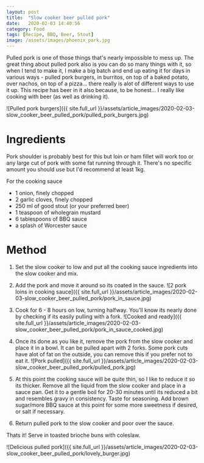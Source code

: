 ```yaml
---
layout: post
title:  "Slow cooker beer pulled pork"
date:   2020-02-03 14:40:56
category: Food
tags: [Recipe, BBQ, Beer, Stout]
image: /assets/images/phoenix_park.jpg
---
```

Pulled pork is one of those things that's nearly impossible to mess up. 
The great thing about pulled pork also is you can do so many things with it, so when I tend to make it, I make a big batch and end up eating it for days in various ways - pulled pork burgers, in burritos, on top of a baked potato, over nachos, on top of a pizza... there really is alot of different ways to use it up.
This recipe has beer in it also because, to be honest... I really like cooking with beer (as well as drinking it).

![Pulled pork burgers]({{ site.full_url }}/assets/article_images/2020-02-03-slow_cooker_beer_pulled_pork/pulled_pork_burgers.jpg)

# Ingredients

Pork shoulder is probably best for this but loin or ham fillet will work too or any large cut of pork with some fat running through it.
There's no specific amount you should use but I'd recommend at least 1kg.

For the cooking sauce
* 1 onion, finely chopped
* 2 garlic cloves, finely chopped
* 250 ml of good stout (or your preferred beer)
* 1 teaspoon of wholegrain mustard
* 6 tablespoons of BBQ sauce
* a splash of Worcester sauce

# Method

1. Set the slow cooker to low and put all the cooking sauce ingredients into the slow cooker and mix.
2. Add the pork and move it around so its coated in the sauce.
![2 pork loins in cooking sauce]({{ site.full_url }}/assets/article_images/2020-02-03-slow_cooker_beer_pulled_pork/pork_in_sauce.jpg)
3. Cook for 6 - 8 hours on low, turning halfway. You'll know its nearly done by checking if its easily pulling with a fork.
![Cooked and ready]({{ site.full_url }}/assets/article_images/2020-02-03-slow_cooker_beer_pulled_pork/pork_in_sauce_cooked.jpg)

4. Once its done as you like it, remove the pork from the slow cooker and place it in a bowl. It can be pulled apart with 2 forks. Some pork cuts have alot of fat on the outside, you can remove this if you prefer not to eat it.
![Pork pulled]({{ site.full_url }}/assets/article_images/2020-02-03-slow_cooker_beer_pulled_pork/pulled_pork.jpg)

5. At this point the cooking sauce will be quite thin, so I like to reduce it so its thicker. Remove all the liquid from the slow cooker and place in a sauce pan. Get it to a gentle boil for 20-30 minutes until its reduced a bit and resembles gravy in consistency. Taste for seasoning. Add brown sugar/more BBQ sauce at this point for some more sweetness if desired, or salt if necessary.
6. Return pulled pork to the slow cooker and poor over the sauce.

Thats it! Serve in toasted brioche buns with coleslaw.

![Delicious pulled pork]({{ site.full_url }}/assets/article_images/2020-02-03-slow_cooker_beer_pulled_pork/lovely_burger.jpg)
